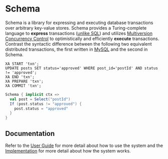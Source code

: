 # Schema
Schema is a library for expressing and executing database transactions over arbitrary key-value stores. Schema provides a Turing-complete language to **express** transactions ([unlike SQL](http://stackoverflow.com/a/900062/1447029)) and utilizes [Multiversion Concurrency Control](https://en.wikipedia.org/wiki/Multiversion_concurrency_control) to optimistically and efficiently **execute** transactions. Contrast the syntactic difference between the following two equivalent distributed transactions, the first written in [MySQL](https://dev.mysql.com/doc/refman/5.5/en/xa.html) and the second in Schema.

```mysql
XA START 'txn';
UPDATE posts SET status='approved' WHERE post_id='postId' AND status != 'approved';
XA END 'txn';
XA PREPARE 'txn';
XA COMMIT 'txn';
```

```scala
Schema { implicit ctx =>
  val post = Select("postId")
  If (post.status != "approved") {
    post.status = "approved"
  }
}
```

## Documentation
Refer to the [User Guide](https://github.com/ashwin153/schema/wiki/User-Guide) for more detail about how to use the system and the [Implementation](https://github.com/ashwin153/schema/wiki/Implementation) for more detail about how the system works.

